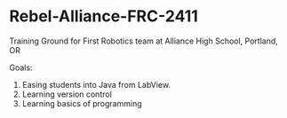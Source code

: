 # Rebel-Alliance-FRC-2411
Training Ground for First Robotics team at Alliance High School, Portland, OR

Goals:
1) Easing students into Java from LabView. 
2) Learning version control
3) Learning basics of programming
